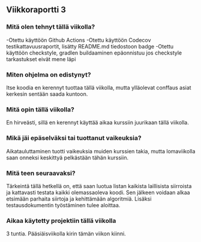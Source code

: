## Viikkoraportti 3

### Mitä olen tehnyt tällä viikolla?

-Otettu käyttöön Github Actions
-Otettu käyttöön Codecov testikattavuusraportit, lisätty README.md tiedostoon badge
-Otettu käyttöön checkstyle, gradlen buildaaminen epäonnistuu jos checkstyle tarkastukset eivät mene läpi

### Miten ohjelma on edistynyt?

Itse koodia en kerennyt tuottaa tällä viikolla, mutta ylläolevat conffaus asiat kerkesin sentään saada kuntoon.

### Mitä opin tällä viikolla?

En hirveästi, sillä en kerennyt käyttää aikaa kurssiin juurikaan tällä viikolla.

### Mikä jäi epäselväksi tai tuottanut vaikeuksia?

Aikatauluttaminen tuotti vaikeuksia muiden kurssien takia, mutta lomaviikolla saan onneksi keskittyä pelkästään tähän kurssiin.

### Mitä teen seuraavaksi?

Tärkeintä tällä hetkellä on, että saan luotua listan kaikista laillisista siirroista ja kattavasti testata kaikki olemassaoleva koodi. Sen jälkeen voidaan alkaa etsimään parhaita siirtoja ja kehittämään algoritmiä. Lisäksi testausdokumentin työstäminen tulee aloittaa.

### Aikaa käytetty projektiin tällä viikolla

3 tuntia. Pääsiäisviikolla kirin tämän viikon kiinni.